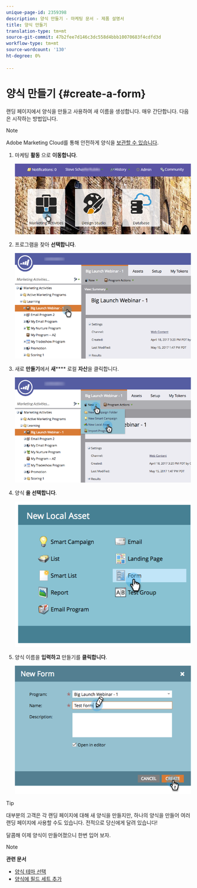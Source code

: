```yaml
---
unique-page-id: 2359398
description: 양식 만들기 - 마케팅 문서 - 제품 설명서
title: 양식 만들기
translation-type: tm+mt
source-git-commit: 47b2fee7d146c3dc558d4bbb10070683f4cdfd3d
workflow-type: tm+mt
source-wordcount: '130'
ht-degree: 0%

---
```



# 양식 만들기 {#create-a-form}

랜딩 페이지에서 양식을 만들고 사용하여 새 이름을 생성합니다. 매우 간단합니다. 다음은 시작하는 방법입니다.

>[!NOTE]
>
>Adobe Marketing Cloud를 통해 안전하게 양식을 [보관할 수 있습니다](http://nation.marketo.com/t5/Product-Documents/Forms-Service-Enhancements/ta-p/303670#M1038).

1. 마케팅 **활동** 으로 **이동합니다**.

   ![](assets/login-marketing-activities.png)

1. 프로그램을 찾아 **선택합니다**.

   ![](assets/programseelct.png)

1. 새로 **만들기**&#x200B;에서 **새****** 로컬 **자산**&#x200B;을 클릭합니다.

   ![](assets/newlocalasset.png)

1. 양식 **을 선택합니다**.

   ![](assets/image2014-9-15-17-3a1-3a20.png)

1. 양식 이름을 **입력하고** 만들기를 **클릭합니다**.

   ![](assets/newformwithhands.png)

>[!TIP]
>
>대부분의 고객은 각 랜딩 페이지에 대해 새 양식을 만들지만, 하나의 양식을 만들어 여러 랜딩 페이지에 사용할 수도 있습니다. 전적으로 당신에게 달려 있습니다!

달콤해 이제 양식이 만들어졌으니 한번 입어 보자.

>[!NOTE]
>
>**관련 문서**
>
>* [양식 테마 선택](select-a-form-theme.md)
>* [양식에 필드 세트 추가](../../../../product-docs/demand-generation/forms/form-fields/add-a-fieldset-to-a-form.md)

>



